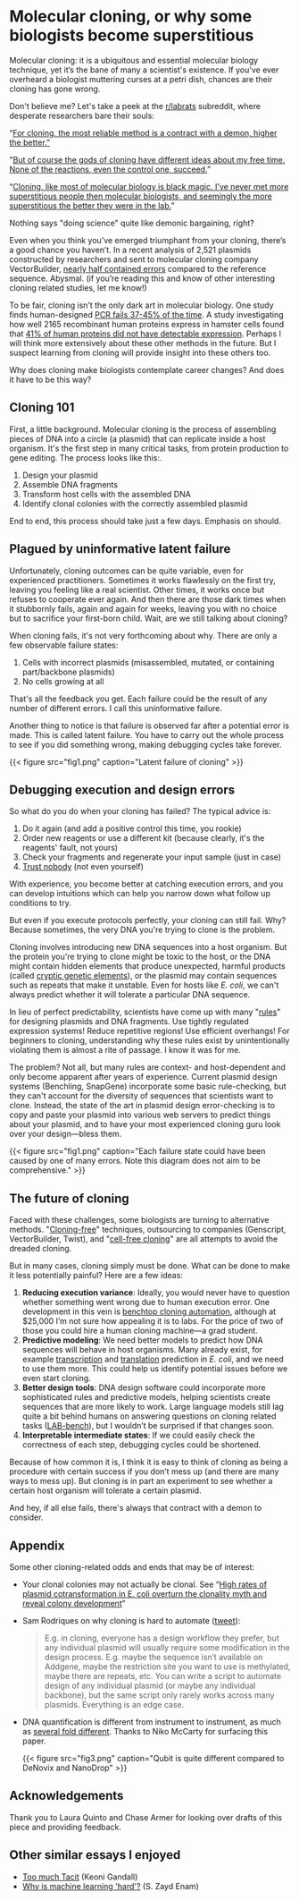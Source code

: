 # Molecular cloning, or why some biologists become superstitious

Molecular cloning: it is a ubiquitous and essential molecular biology technique, yet it’s the bane of many a scientist's existence. If you've ever overheard a biologist muttering curses at a petri dish, chances are their cloning has gone wrong.

Don't believe me? Let's take a peek at the [r/labrats](https://www.reddit.com/r/labrats/) subreddit, where desperate researchers bare their souls:

“[For cloning, the most reliable method is a contract with a demon, higher the better.”](https://www.reddit.com/r/labrats/comments/15sow73/comment/jwfj80q/?utm_source=share&utm_medium=web2x&context=3)

"[But of course the gods of cloning have different ideas about my free time. None of the reactions, even the control one, succeed.](https://www.reddit.com/r/labrats/comments/11hwtol/i_just_feel_defeated/)”

“[Cloning, like most of molecular biology is black magic. I've never met more superstitious people then molecular biologists, and seemingly the more superstitious the better they were in the lab.](https://www.reddit.com/r/labrats/comments/pclq17/comment/hajvgst/?utm_source=share&utm_medium=web3x&utm_name=web3xcss&utm_term=1&utm_content=share_button)”

Nothing says "doing science" quite like demonic bargaining, right?

Even when you think you’ve emerged triumphant from your cloning, there’s a good chance you haven’t. In a recent analysis of 2,521 plasmids constructed by researchers and sent to molecular cloning company VectorBuilder, [nearly half contained errors](https://www.biorxiv.org/content/10.1101/2024.06.17.596931v1) compared to the reference sequence. Abysmal. (if you’re reading this and know of other interesting cloning related studies, let me know!)

To be fair, cloning isn’t the only dark art in molecular biology. One study finds human-designed [PCR fails 37-45% of the time](https://www.biorxiv.org/content/10.1101/2021.08.12.455589v1.full). A study investigating how well 2165 recombinant human proteins express in hamster cells found that [41% of human proteins did not have detectable expression](https://www.biorxiv.org/content/10.1101/2022.12.12.520152v1?s=09). Perhaps I will think more extensively about these other methods in the future. But I suspect learning from cloning will provide insight into these others too.

Why does cloning make biologists contemplate career changes? And does it have to be this way?

## Cloning 101

First, a little background. Molecular cloning is the process of assembling pieces of DNA into a circle (a plasmid) that can replicate inside a host organism. It's the first step in many critical tasks, from protein production to gene editing. The process looks like this:.

1. Design your plasmid
2. Assemble DNA fragments
3. Transform host cells with the assembled DNA
4. Identify clonal colonies with the correctly assembled plasmid

End to end, this process should take just a few days. Emphasis on should.

## Plagued by uninformative latent failure

Unfortunately, cloning outcomes can be quite variable, even for experienced practitioners. Sometimes it works flawlessly on the first try, leaving you feeling like a real scientist. Other times, it works once but refuses to cooperate ever again. And then there are those dark times when it stubbornly fails, again and again for weeks, leaving you with no choice but to sacrifice your first-born child. Wait, are we still talking about cloning?

When cloning fails, it's not very forthcoming about why. There are only a few observable failure states:

1. Cells with incorrect plasmids (misassembled, mutated, or containing part/backbone plasmids)
2. No cells growing at all

That's all the feedback you get. Each failure could be the result of any number of different errors. I call this uninformative failure.

Another thing to notice is that failure is observed far after a potential error is made. This is called latent failure. You have to carry out the whole process to see if you did something wrong, making debugging cycles take forever.

{{< figure src="fig1.png" caption="Latent failure of cloning" >}}

## Debugging execution and design errors

So what do you do when your cloning has failed? The typical advice is:

1. Do it again (and add a positive control this time, you rookie)
2. Order new reagents or use a different kit (because clearly, it's the reagents' fault, not yours)
3. Check your fragments and regenerate your input sample (just in case)
4. [Trust nobody](https://bakingbiologist.wordpress.com/2012/10/05/starting-grad-school-trust-nobody/) (not even yourself)

With experience, you become better at catching execution errors, and you can develop intuitions which can help you narrow down what follow up conditions to try.

But even if you execute protocols perfectly, your cloning can still fail. Why? Because sometimes, the very DNA you're trying to clone is the problem.

Cloning involves introducing new DNA sequences into a host organism. But the protein you're trying to clone might be toxic to the host, or the DNA might contain hidden elements that produce unexpected, harmful products (called [cryptic genetic elements](https://journals.plos.org/plosone/article?id=10.1371/journal.pone.0136396)), or the plasmid may contain sequences such as repeats that make it unstable. Even for hosts like *E. coli*, we can't always predict whether it will tolerate a particular DNA sequence.

In lieu of perfect predictability, scientists have come up with many "[rules](https://pubmed.ncbi.nlm.nih.gov/16472168/)" for designing plasmids and DNA fragments. Use tightly regulated expression systems! Reduce repetitive regions! Use efficient overhangs! For beginners to cloning, understanding why these rules exist by unintentionally violating them is almost a rite of passage. I know it was for me.

The problem? Not all, but many rules are context- and host-dependent and only become apparent after years of experience. Current plasmid design systems (Benchling, SnapGene) incorporate some basic rule-checking, but they can't account for the diversity of sequences that scientists want to clone. Instead, the state of the art in plasmid design error-checking is to copy and paste your plasmid into various web servers to predict things about your plasmid, and to have your most experienced cloning guru look over your design—bless them.

{{< figure src="fig1.png" caption="Each failure state could have been caused by one of many errors. Note this diagram does not aim to be comprehensive." >}}

## The future of cloning

Faced with these challenges, some biologists are turning to alternative methods. "[Cloning-free](https://genomebiology.biomedcentral.com/articles/10.1186/s13059-015-0653-x)" techniques, outsourcing to companies (Genscript, VectorBuilder, Twist), and "[cell-free cloning](https://fnkprddata.blob.core.windows.net/domestic/data/datasheet/ORC/MS0011-A.pdf)" are all attempts to avoid the dreaded cloning.

But in many cases, cloning simply must be done. What can be done to make it less potentially painful? Here are a few ideas:

1. **Reducing execution variance**: Ideally, you would never have to question whether something went wrong due to human execution error. One development in this vein is [benchtop cloning automation](https://telesisbio.com/products/bioxp-system/bioxp-3250-system/), although at $25,000 I’m not sure how appealing it is to labs. For the price of two of those you could hire a human cloning machine—a grad student.
2. **Predictive modeling**: We need better models to predict how DNA sequences will behave in host organisms. Many already exist, for example [transcription](https://www.nature.com/articles/s41467-022-32829-5) and [translation](https://pubmed.ncbi.nlm.nih.gov/21601672/) prediction in *E. coli*, and we need to use them more. This could help us identify potential issues before we even start cloning.
3. **Better design tools**: DNA design software could incorporate more sophisticated rules and predictive models, helping scientists create sequences that are more likely to work. Large language models still lag quite a bit behind humans on answering questions on cloning related tasks ([LAB-bench](https://arxiv.org/abs/2407.10362)), but I wouldn’t be surprised if that changes soon.
4. **Interpretable intermediate states**: If we could easily check the correctness of each step, debugging cycles could be shortened.

Because of how common it is, I think it is easy to think of cloning as being a procedure with certain success if you don’t mess up (and there are many ways to mess up). But cloning is in part an experiment to see whether a certain host organism will tolerate a certain plasmid.

And hey, if all else fails, there's always that contract with a demon to consider.

## Appendix

Some other cloning-related odds and ends that may be of interest: 

- Your clonal colonies may not actually be clonal. See “[High rates of plasmid cotransformation in E. coli overturn the clonality myth and reveal colony development](https://www.nature.com/articles/s41598-022-14598-9)”
- Sam Rodriques on why cloning is hard to automate ([tweet](https://twitter.com/SGRodriques/status/1785855017137975801)):
    
    > E.g. in cloning, everyone has a design workflow they prefer, but any individual plasmid will usually require some modification in the design process. E.g. maybe the sequence isn’t available on Addgene, maybe the restriction site you want to use is methylated, maybe there are repeats, etc. You can write a script to automate design of any individual plasmid (or maybe any individual backbone), but the same script only rarely works across many plasmids. Everything is an edge case.
    > 
- DNA quantification is different from instrument to instrument, as much as [several fold different](https://journals.plos.org/plosone/article?id=10.1371/journal.pone.0305650). Thanks to Niko McCarty for surfacing this paper.
    
    {{< figure src="fig3.png" caption="Qubit is quite different compared to DeNovix and NanoDrop" >}}
    

## Acknowledgements

Thank you to Laura Quinto and Chase Armer for looking over drafts of this piece and providing feedback.

## **Other similar essays I enjoyed**

- [Too much Tacit](https://twitter.com/koeng101/status/1793123441882902798) (Keoni Gandall)
- [Why is machine learning 'hard'?](https://ai.stanford.edu/~zayd/why-is-machine-learning-hard.html) (S. Zayd Enam)